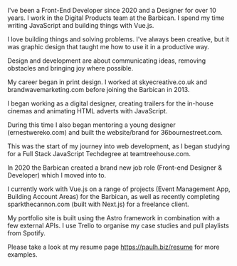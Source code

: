 


I've been a Front-End Developer since 2020 and a Designer for over 10 years. I work in the Digital Products team at the Barbican. I spend my time writing JavaScript and building things with Vue.js.


I love building things and solving problems. I've always been creative, but it was graphic design that taught me how to use it in a productive way.

Design and development are about communicating ideas, removing obstacles and bringing joy where possible.


My career began in print design. I worked at skyecreative.co.uk and brandwavemarketing.com before joining the Barbican in 2013.


I began working as a digital designer, creating trailers for the in-house cinemas and animating HTML adverts with JavaScript.


During this time I also began mentoring a young designer (ernestwereko.com) and built the website/brand for 36bournestreet.com.



This was the start of my journey into web development, as I began studying for a Full Stack JavaScript Techdegree at teamtreehouse.com.


In 2020 the Barbican created a brand new job role (Front-end Designer & Developer) which I moved into to. 


I currently work with Vue.js on a range of projects (Event Management App, Building Account Areas) for the Barbican, as well as recently completing sparkthecannon.com (built with Next.js) for a freelance client.



My portfolio site is built using the Astro framework in combination with a few external APIs. I use Trello to organise my case studies and pull playlists from Spotify.


Please take a look at my resume page https://paulh.biz/resume for more examples.
